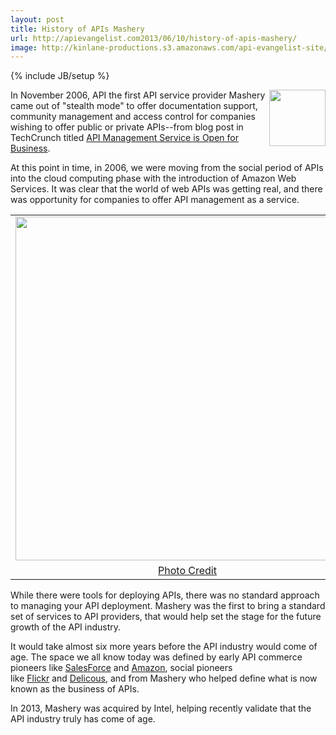 ```yaml
---
layout: post
title: History of APIs Mashery
url: http://apievangelist.com2013/06/10/history-of-apis-mashery/
image: http://kinlane-productions.s3.amazonaws.com/api-evangelist-site/blog/mashery-old-logo.png
---
```

{% include JB/setup %}
<p>
     <a href="http://mashery.com/" target="_blank"><img src="https://s3.amazonaws.com/kinlane-productions/api-evangelist/mashery/mashery-old-logo.png"  width="90" align="right" /></a>
</p>
<p>
     In November 2006, API the first API service provider Mashery came out of "stealth mode" to offer documentation support, community management and access control for companies wishing to offer public or private APIs--from blog post in TechCrunch titled <a href="http://techcrunch.com/2006/11/06/mashery-api-management-service-is-open-for-business/">API Management Service is Open for Business</a>.
</p>
<p>
     At this point in time, in 2006, we were moving from the social period of APIs into the cloud computing phase with the introduction of Amazon Web Services. It was clear that the world of web APIs was getting real, and there was opportunity for companies to offer API management as a service.
</p>
<table align="center">
     <tbody>
          <tr>
               <td align="center">
                    <a href="http://techcrunch.com/2006/11/06/mashery-api-management-service-is-open-for-business/" target="_blank"><img src="https://s3.amazonaws.com/kinlane-productions/api-evangelist/mashery/history-mashery-api-management.jpg"  width="550" /></a>
               </td>
          </tr>
          <tr>
               <td align="center">
                    <a href="http://techcrunch.com/2006/11/06/mashery-api-management-service-is-open-for-business/" target="_blank">Photo Credit</a>
               </td>
          </tr>
     </tbody>
</table>
<p>
     While there were tools for deploying APIs, there was no standard approach to managing your API deployment. Mashery was the first to bring a standard set of services to API providers, that would help set the stage for the future growth of the API industry.
</p>
<p>
     It would take almost six more years before the API industry would come of age. The space we all know today was defined by early API commerce pioneers like <a title="Salesforce" href="/2011/01/28/history-of-apis-salesforce-com/">SalesForce</a> and <a title="Amazon" href="/2011/01/28/history-of-apis-amazon-e-commerce/">Amazon</a>, social pioneers like <a title="Flickr" href="/2011/02/09/history-of-apis-flickr-api/">Flickr</a> and <a href="/2013/06/09/history-of-apis-del-icio-us/">Delicous</a>, and from Mashery who helped define what is now known as the business of APIs.
</p>
<p>
     In 2013, Mashery was acquired by Intel, helping recently validate that the API industry truly has come of age. 
</p>
